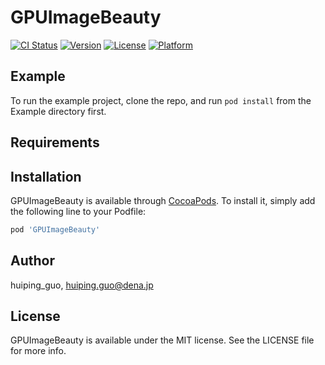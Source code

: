 # GPUImageBeauty

[![CI Status](https://img.shields.io/travis/huiping_guo/GPUImageBeauty.svg?style=flat)](https://travis-ci.org/huiping_guo/GPUImageBeauty)
[![Version](https://img.shields.io/cocoapods/v/GPUImageBeauty.svg?style=flat)](https://cocoapods.org/pods/GPUImageBeauty)
[![License](https://img.shields.io/cocoapods/l/GPUImageBeauty.svg?style=flat)](https://cocoapods.org/pods/GPUImageBeauty)
[![Platform](https://img.shields.io/cocoapods/p/GPUImageBeauty.svg?style=flat)](https://cocoapods.org/pods/GPUImageBeauty)

## Example

To run the example project, clone the repo, and run `pod install` from the Example directory first.

## Requirements

## Installation

GPUImageBeauty is available through [CocoaPods](https://cocoapods.org). To install
it, simply add the following line to your Podfile:

```ruby
pod 'GPUImageBeauty'
```

## Author

huiping_guo, huiping.guo@dena.jp

## License

GPUImageBeauty is available under the MIT license. See the LICENSE file for more info.
